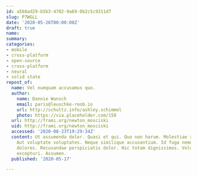 ```yaml
---
id: a568ad29-b5b3-4702-9a69-0b2c5c9311d7
slug: P7WGLL
date: '2020-05-26T00:00:00Z'
draft: true
name: 
summary: 
categories:
- mobile
- cross-platform
- open-source
- cross-platform
- neural
- solid state
repost_of:
  name: Vel numquam accusamus quo.
  author:
    name: Dannie Wunsch
    email: paris@leuschke-roob.io
    url: http://schultz.info/ashley.schimmel
    photo: https://via.placeholder.com/150
  url: http://frami.org/newton_mosciski
  uid: http://frami.org/newton_mosciski
  accessed: '2020-08-23T19:29:34Z'
  content: Ut assumenda dolor. Quasi et qui. Quo non harum. Molestiae ratione nihil.
    Aut voluptate voluptates. Neque similique accusantium. Id fuga nemo. Eum sint
    dolores. Recusandae perspiciatis dolor. Hic totam dignissimos. Voluptatem quod
    excepturi. Assumen.
  published: '2020-05-17'

---
```



